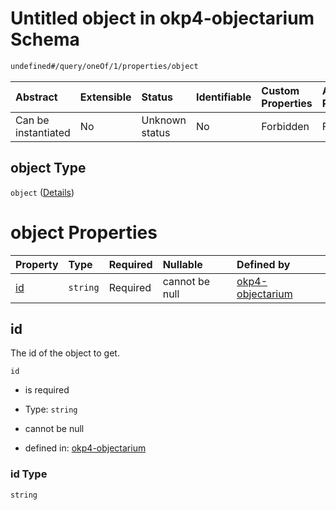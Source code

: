 # Untitled object in okp4-objectarium Schema

```txt
undefined#/query/oneOf/1/properties/object
```



| Abstract            | Extensible | Status         | Identifiable | Custom Properties | Additional Properties | Access Restrictions | Defined In                                                                     |
| :------------------ | :--------- | :------------- | :----------- | :---------------- | :-------------------- | :------------------ | :----------------------------------------------------------------------------- |
| Can be instantiated | No         | Unknown status | No           | Forbidden         | Forbidden             | none                | [okp4-objectarium.json\*](schema/okp4-objectarium.json "open original schema") |

## object Type

`object` ([Details](okp4-objectarium-querymsg-oneof-object-properties-object.md))

# object Properties

| Property  | Type     | Required | Nullable       | Defined by                                                                                                                                               |
| :-------- | :------- | :------- | :------------- | :------------------------------------------------------------------------------------------------------------------------------------------------------- |
| [id](#id) | `string` | Required | cannot be null | [okp4-objectarium](okp4-objectarium-querymsg-oneof-object-properties-object-properties-id.md "undefined#/query/oneOf/1/properties/object/properties/id") |

## id

The id of the object to get.

`id`

*   is required

*   Type: `string`

*   cannot be null

*   defined in: [okp4-objectarium](okp4-objectarium-querymsg-oneof-object-properties-object-properties-id.md "undefined#/query/oneOf/1/properties/object/properties/id")

### id Type

`string`

